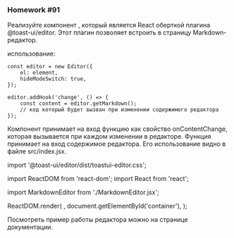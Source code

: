 ### Homework #91

Реализуйте компонент <MarkdownEditor />, который является React оберткой плагина @toast-ui/editor. Этот плагин позволяет встроить в страницу Markdown-редактор.

использование:

    const editor = new Editor({
        el: element,
        hideModeSwitch: true,
    });
    
    editor.addHook('change', () => {
        const content = editor.getMarkdown();
        // код который будет вызван при изменении содержимого редактора
    });

Компонент принимает на вход функцию как свойство onContentChange, которая вызывается при каждом изменении в редакторе. Функция принимает на вход содержимое редактора. 
Его использование видно в файле src/index.jsx.

import '@toast-ui/editor/dist/toastui-editor.css';

import ReactDOM from 'react-dom';
import React from 'react';

import MarkdownEditor from './MarkdownEditor.jsx';

ReactDOM.render(
<MarkdownEditor onContentChange={console.log} />,
document.getElementById('container'),
);

Посмотреть пример работы редактора можно на странице документации.